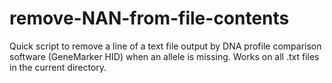 # remove-NAN-from-file-contents
Quick script to remove a line of a text file output by DNA profile comparison software (GeneMarker HID) when an allele is missing. Works on all .txt files in the current directory.

